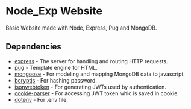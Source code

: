 # Node_Exp Website

Basic Website made with Node, Express, Pug and MongoDB.

## Dependencies

- [express](https://github.com/expressjs/express) - The server for handling and routing HTTP requests.
- [pug](https://pugjs.org) - Template engine for HTML.
- [mongoose](https://github.com/Automattic/mongoose) - For modeling and mapping MongoDB data to javascript.
- [bcryptjs](https://github.com/dcodeIO/bcrypt.js) - For hashing password.
- [jsonwebtoken](https://github.com/auth0/node-jsonwebtoken) - For generating JWTs used by authentication.
- [cookie-parser](https://github.com/expressjs/cookie-parser) - For accessing JWT token whic is saved in cookie.
- [dotenv](https://github.com/motdotla/dotenv) - For .env file.
